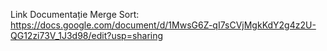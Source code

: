 Link Documentație Merge Sort: https://docs.google.com/document/d/1MwsG6Z-qI7sCVjMgkKdY2g4z2U-QG12zi73V_1J3d98/edit?usp=sharing
